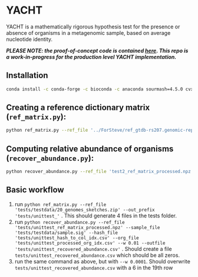 # YACHT

YACHT is a mathematically rigorous hypothesis test for the presence or absence of organisms in a metagenomic sample, based on average nucleotide identity. 

**_PLEASE NOTE: the proof-of-concept code is contained [here](). This repo is a work-in-progress for the production level YACHT implementation._**

## Installation
```bash
conda install -c conda-forge -c bioconda -c anaconda sourmash=4.5.0 cvxpy scipy numpy pandas scikit-learn
```

## Creating a reference dictionary matrix (`ref_matrix.py`):
```bash 
python ref_matrix.py --ref_file '../ForSteve/ref_gtdb-rs207.genomic-reps.dna.k31.zip' --out_prefix 'test2_' --N 20
```

## Computing relative abundance of organisms (`recover_abundance.py`):
```bash
python recover_abundance.py --ref_file 'test2_ref_matrix_processed.npz' --sample_file '../ForSteve/sample.sig' --hash_file 'test2_hash_to_col_idx.csv' --org_file 'test2_processed_org_idx.csv' --w 0.01 --outfile 'test2_recovered_abundance.csv'
```

## Basic workflow
1. run ```python ref_matrix.py --ref_file 'tests/testdata/20_genomes_sketches.zip' --out_prefix 'tests/unittest_'``` . This 
should generate 4 files in the tests folder.
2. run ```python recover_abundance.py --ref_file 'tests/unittest_ref_matrix_processed.npz' --sample_file 
   'tests/testdata/sample.sig' --hash_file 'tests/unittest_hash_to_col_idx.csv' --org_file 'tests/unittest_processed_org_idx.csv' --w 0.01 --outfile 'tests/unittest_recovered_abundance.csv'``` . Should create a file `tests/unittest_recovered_abundance.csv` which should be all zeros.
3. run the same command as above, but with `--w 0.0001`. Should overwrite `tests/unittest_recovered_abundance.csv` with a 
   6 in the 19th row
